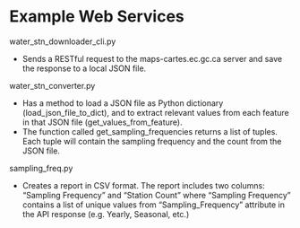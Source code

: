 # Example Web Services
water_stn_downloader_cli.py 
- Sends a RESTful request to the maps-cartes.ec.gc.ca server and save the response to a local JSON file.

water_stn_converter.py 
- Has a method to load a JSON file as Python dictionary (load_json_file_to_dict), and to extract relevant values from each feature in that JSON file (get_values_from_feature).
- The function called get_sampling_frequencies returns a list of tuples.  Each tuple will contain the sampling frequency and the count from the JSON file.

sampling_freq.py
- Creates a report in CSV format. The report includes two columns: “Sampling Frequency” and “Station Count” where “Sampling Frequency” contains a list of unique values from “Sampling_Frequency” attribute in the API response (e.g. Yearly, Seasonal, etc.)
